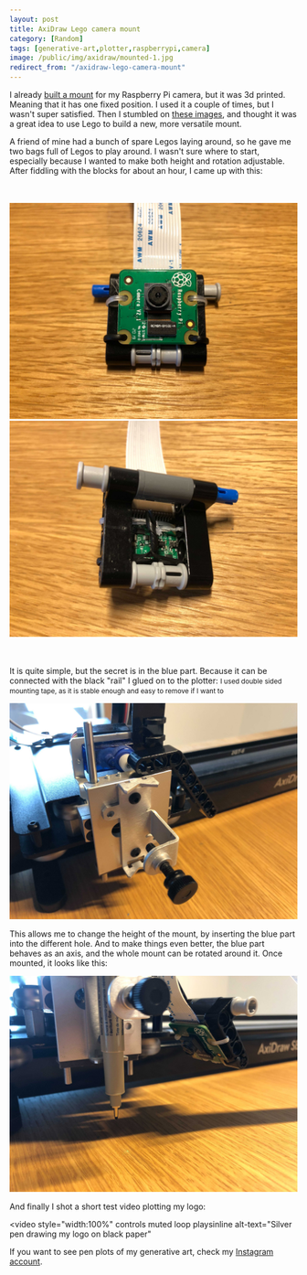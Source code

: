 ```yaml
---
layout: post
title: AxiDraw Lego camera mount
category: [Random]
tags: [generative-art,plotter,raspberrypi,camera]
image: /public/img/axidraw/mounted-1.jpg
redirect_from: "/axidraw-lego-camera-mount"
---
```


I already [built a mount](/axidraw-plotter-camera-mount/) for my Raspberry Pi camera, but it was 3d printed. Meaning that it has one fixed position. I used it a couple of times, but I wasn't super satisfied. Then I stumbled on [these images](https://imgur.com/gallery/VjXSSzh), and thought it was a great idea to use Lego to build a new, more versatile mount.

A friend of mine had a bunch of spare Legos laying around, so he gave me two bags full of Legos to play around. I wasn't sure where to start, especially because I wanted to make both height and rotation adjustable. After fiddling with the blocks for about an hour, I came up with this:

<div class="DualImage" style="margin: 3rem 0">
  <div>
    <img
      class="Image"
      src="/public/img/axidraw/lego-front.jpg"
      alt="Camera on the mount, front view">
  </div>
  <div>
    <img
      class="Image"
      src="/public/img/axidraw/lego-back.jpg"
      alt="Camera on the mount, back view">
  </div>
</div>

<!--more-->

It is quite simple, but the secret is in the blue part. Because it can be connected with the black "rail" I
<label class="SideNote-trigger">glued on to the plotter</label>:
<small class="SideNote">
I used double sided mounting tape, as it is stable enough and easy to remove if I want to
</small>

![AxiDraw with black lego rail glued on](/public/img/axidraw/lego-rail.jpg)

This allows me to change the height of the mount, by inserting the blue part into the different hole. And to make things even better, the blue part behaves as an axis, and the whole mount can be rotated around it. Once mounted, it looks like this:

![Camera mounted on the plotter](/public/img/axidraw/lego-mounted.jpg)

And finally I shot a short test video plotting my logo:

<video
  style="width:100%"
  controls
  muted
  loop
  playsinline
  alt-text="Silver pen drawing my logo on black paper"
>
  <source src="/public/img/axidraw/lego-example.mp4#t=0.001" type="video/mp4">
</video>

If you want to see pen plots of my generative art, check my [Instagram account](https://www.instagram.com/muffinman_io/).
